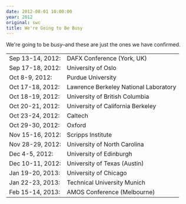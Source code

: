 ```yaml
---
date: 2012-08-01 10:00:00
year: 2012
original: swc
title: We're Going to Be Busy
---
```

<p>We're going to be busy–and these are just the ones we have confirmed.</p>
<table>
<tbody>
<tr>
<td>Sep 13-14, 2012:</td>
<td>DAFX Conference (York, UK)</td>
</tr>
<tr>
<td>Sep 17-18, 2012:</td>
<td>University of Oslo</td>
</tr>
<tr>
<td>Oct 8-9, 2012:</td>
<td>Purdue University</td>
</tr>
<tr>
<td>Oct 17-18, 2012:</td>
<td>Lawrence Berkeley National Laboratory</td>
</tr>
<tr>
<td>Oct 18-19, 2012:</td>
<td>University of British Columbia</td>
</tr>
<tr>
<td>Oct 20-21, 2012:</td>
<td>University of California Berkeley</td>
</tr>
<tr>
<td>Oct 23-24, 2012:</td>
<td>Caltech</td>
</tr>
<tr>
<td>Oct 29-30, 2012:</td>
<td>Oxford</td>
</tr>
<tr>
<td>Nov 15-16, 2012:</td>
<td>Scripps Institute</td>
</tr>
<tr>
<td>Nov 28-29, 2012:</td>
<td>University of North Carolina</td>
</tr>
<tr>
<td>Dec 4-5, 2012:</td>
<td>University of Edinburgh</td>
</tr>
<tr>
<td>Dec 10-11, 2012:</td>
<td>University of Texas (Austin)</td>
</tr>
<tr>
<td>Jan 19-20, 2013:</td>
<td>University of Chicago</td>
</tr>
<tr>
<td>Jan 22-23, 2013:</td>
<td>Technical University Munich</td>
</tr>
<tr>
<td>Feb 15-14, 2013:</td>
<td>AMOS Conference (Melbourne)</td>
</tr>
</tbody>
</table>
